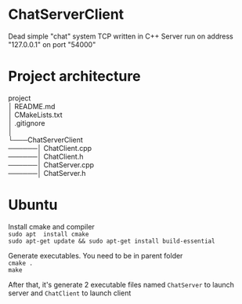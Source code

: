 # ChatServerClient
Dead simple "chat" system TCP written in C++
Server run on address "127.0.0.1" on port "54000"

# Project architecture

project  
│   README.md  
│   CMakeLists.txt  
│   .gitignore  
│   
└───ChatServerClient  
──────│ ChatClient.cpp  
──────│ ChatClient.h  
──────│ ChatServer.cpp  
──────│ ChatServer.h  

# Ubuntu

Install cmake and compiler  
`sudo apt  install cmake`  
`sudo apt-get update && sudo apt-get install build-essential`  

Generate executables. You need to be in parent folder  
`cmake .`  
`make`  

After that, it's generate 2 executable files named `ChatServer` to launch server and `ChatClient` to launch client